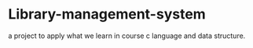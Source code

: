 # Library-management-system
a project to apply what we learn in course c language and data structure.
